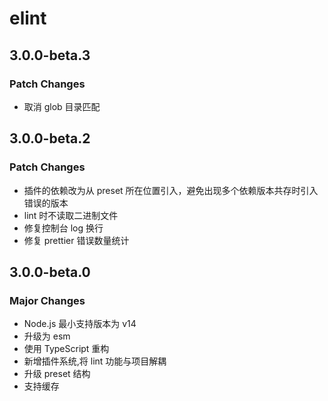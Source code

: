 # elint

## 3.0.0-beta.3

### Patch Changes

- 取消 glob 目录匹配

## 3.0.0-beta.2

### Patch Changes

- 插件的依赖改为从 preset 所在位置引入，避免出现多个依赖版本共存时引入错误的版本
- lint 时不读取二进制文件
- 修复控制台 log 换行
- 修复 prettier 错误数量统计

## 3.0.0-beta.0

### Major Changes

- Node.js 最小支持版本为 v14
- 升级为 esm
- 使用 TypeScript 重构
- 新增插件系统,将 lint 功能与项目解耦
- 升级 preset 结构
- 支持缓存
